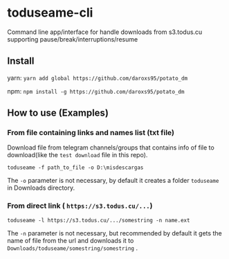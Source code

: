 # toduseame-cli

Command line app/interface for handle downloads from s3.todus.cu supporting pause/break/interruptions/resume

## Install

yarn:	`yarn add global https://github.com/daroxs95/potato_dm`

npm:	`npm install -g https://github.com/daroxs95/potato_dm`

## How to use (Examples)
### From file containing links and names list (txt file)
Download file from telegram channels/groups that contains info of file to download(like the `test download` file in this repo).
```
toduseame -f path_to_file -o D:\misdescargas
```
The `-o` parameter is not necessary, by default it creates a folder `toduseame` in Downloads directory.

### From direct link ( `https://s3.todus.cu/...`)
```
toduseame -l https://s3.todus.cu/.../somestring -n name.ext
```

The `-n` parameter is not necessary, but recommended by default it gets the name of file from the url and downloads it to `Downloads/toduseame/somestring/somestring` .

